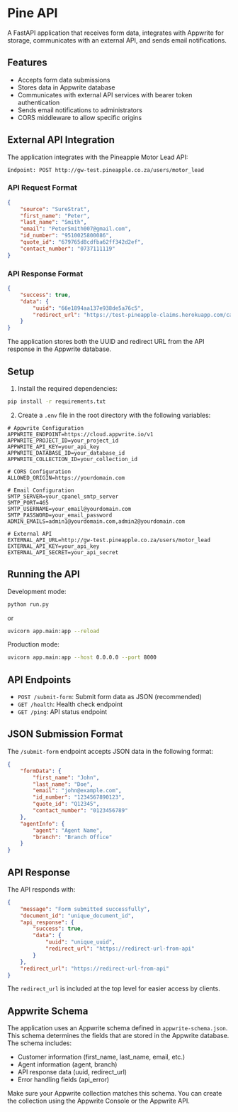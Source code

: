 # Pine API

A FastAPI application that receives form data, integrates with Appwrite for storage, communicates with an external API, and sends email notifications.

## Features

- Accepts form data submissions
- Stores data in Appwrite database
- Communicates with external API services with bearer token authentication
- Sends email notifications to administrators
- CORS middleware to allow specific origins

## External API Integration

The application integrates with the Pineapple Motor Lead API:

```
Endpoint: POST http://gw-test.pineapple.co.za/users/motor_lead
```

### API Request Format

```json
{
	"source": "SureStrat",
	"first_name": "Peter",
	"last_name": "Smith",
	"email": "PeterSmith007@gmail.com",
	"id_number": "9510025800086",
	"quote_id": "679765d8cdfba62ff342d2ef",
	"contact_number": "0737111119"
}
```

### API Response Format

```json
{
	"success": true,
	"data": {
		"uuid": "66e1894aa137e938de5a76c5",
		"redirect_url": "https://test-pineapple-claims.herokuapp.com/car-insurance/get-started?uuid=66e1894aa137e938de5a76c5&ref=serithi"
	}
}
```

The application stores both the UUID and redirect URL from the API response in the Appwrite database.

## Setup

1. Install the required dependencies:

```bash
pip install -r requirements.txt
```

2. Create a `.env` file in the root directory with the following variables:

```
# Appwrite Configuration
APPWRITE_ENDPOINT=https://cloud.appwrite.io/v1
APPWRITE_PROJECT_ID=your_project_id
APPWRITE_API_KEY=your_api_key
APPWRITE_DATABASE_ID=your_database_id
APPWRITE_COLLECTION_ID=your_collection_id

# CORS Configuration
ALLOWED_ORIGIN=https://yourdomain.com

# Email Configuration
SMTP_SERVER=your_cpanel_smtp_server
SMTP_PORT=465
SMTP_USERNAME=your_email@yourdomain.com
SMTP_PASSWORD=your_email_password
ADMIN_EMAILS=admin1@yourdomain.com,admin2@yourdomain.com

# External API
EXTERNAL_API_URL=http://gw-test.pineapple.co.za/users/motor_lead
EXTERNAL_API_KEY=your_api_key
EXTERNAL_API_SECRET=your_api_secret
```

## Running the API

Development mode:

```bash
python run.py
```

or

```bash
uvicorn app.main:app --reload
```

Production mode:

```bash
uvicorn app.main:app --host 0.0.0.0 --port 8000
```

## API Endpoints

- `POST /submit-form`: Submit form data as JSON (recommended)
- `GET /health`: Health check endpoint
- `GET /ping`: API status endpoint

## JSON Submission Format

The `/submit-form` endpoint accepts JSON data in the following format:

```json
{
	"formData": {
		"first_name": "John",
		"last_name": "Doe",
		"email": "john@example.com",
		"id_number": "1234567890123",
		"quote_id": "Q12345",
		"contact_number": "0123456789"
	},
	"agentInfo": {
		"agent": "Agent Name",
		"branch": "Branch Office"
	}
}
```

## API Response

The API responds with:

```json
{
	"message": "Form submitted successfully",
	"document_id": "unique_document_id",
	"api_response": {
		"success": true,
		"data": {
			"uuid": "unique_uuid",
			"redirect_url": "https://redirect-url-from-api"
		}
	},
	"redirect_url": "https://redirect-url-from-api"
}
```

The `redirect_url` is included at the top level for easier access by clients.

## Appwrite Schema

The application uses an Appwrite schema defined in `appwrite-schema.json`. This schema determines the fields that are stored in the Appwrite database. The schema includes:

- Customer information (first_name, last_name, email, etc.)
- Agent information (agent, branch)
- API response data (uuid, redirect_url)
- Error handling fields (api_error)

Make sure your Appwrite collection matches this schema. You can create the collection using the Appwrite Console or the Appwrite API.

